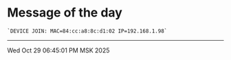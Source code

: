 # Message of the day
```
`DEVICE JOIN: MAC=84:cc:a8:8c:d1:02 IP=192.168.1.98`
```
---
Wed Oct 29 06:45:01 PM MSK 2025

